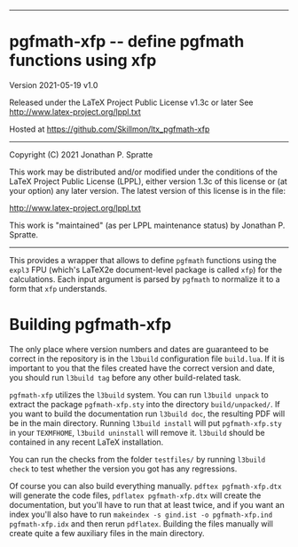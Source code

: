 -------------------------------------------------------------------------------
# pgfmath-xfp -- define pgfmath functions using xfp

Version 2021-05-19 v1.0

Released under the LaTeX Project Public License v1.3c or later
See http://www.latex-project.org/lppl.txt

Hosted at https://github.com/Skillmon/ltx_pgfmath-xfp

-------------------------------------------------------------------------------

Copyright (C) 2021 Jonathan P. Spratte

This  work may be  distributed and/or  modified under  the conditions  of the
LaTeX Project Public License (LPPL),  either version 1.3c  of this license or
(at your option) any later version.  The latest version of this license is in
the file:

  http://www.latex-project.org/lppl.txt

This work is "maintained" (as per LPPL maintenance status) by
  Jonathan P. Spratte.

-------------------------------------------------------------------------------

This provides a wrapper that allows to define `pgfmath` functions using the
`expl3` FPU (which's LaTeX2e document-level package is called `xfp`) for the
calculations. Each input argument is parsed by `pgfmath` to normalize it to a
form that `xfp` understands.

# Building pgfmath-xfp

The only place where version numbers and dates are guaranteed to be correct in
the repository is in the `l3build` configuration file `build.lua`. If it is
important to you that the files created have the correct version and date, you
should run `l3build tag` before any other build-related task.

`pgfmath-xfp` utilizes the `l3build` system. You can run `l3build unpack` to
extract the package `pgfmath-xfp.sty` into the directory `build/unpacked/`.
If you want to build the documentation run `l3build doc`, the resulting PDF will
be in the main directory. Running `l3build install` will put `pgfmath-xfp.sty`
in your `TEXMFHOME`, `l3build uninstall` will remove it. `l3build` should be
contained in any recent LaTeX installation.

You can run the checks from the folder `testfiles/` by running `l3build check`
to test whether the version you got has any regressions.

Of course you can also build everything manually. `pdftex pgfmath-xfp.dtx` will
generate the code files, `pdflatex pgfmath-xfp.dtx` will create the
documentation, but you'll have to run that at least twice, and if you want an
index you'll also have to run `makeindex -s gind.ist -o pgfmath-xfp.ind
pgfmath-xfp.idx` and then rerun `pdflatex`. Building the files manually will
create quite a few auxiliary files in the main directory.
